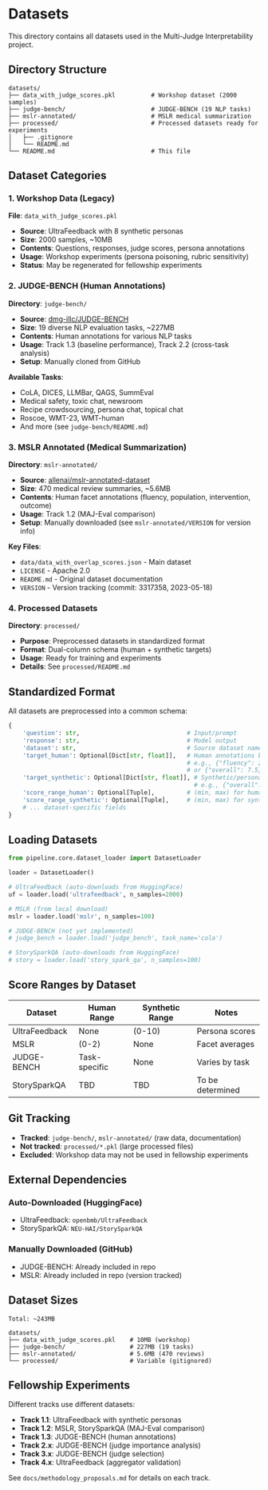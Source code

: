 # Datasets

This directory contains all datasets used in the Multi-Judge Interpretability project.

## Directory Structure

```
datasets/
├── data_with_judge_scores.pkl          # Workshop dataset (2000 samples)
├── judge-bench/                        # JUDGE-BENCH (19 NLP tasks)
├── mslr-annotated/                     # MSLR medical summarization
├── processed/                          # Processed datasets ready for experiments
│   ├── .gitignore
│   └── README.md
└── README.md                           # This file
```

## Dataset Categories

### 1. Workshop Data (Legacy)
**File**: `data_with_judge_scores.pkl`
- **Source**: UltraFeedback with 8 synthetic personas
- **Size**: 2000 samples, ~10MB
- **Contents**: Questions, responses, judge scores, persona annotations
- **Usage**: Workshop experiments (persona poisoning, rubric sensitivity)
- **Status**: May be regenerated for fellowship experiments

### 2. JUDGE-BENCH (Human Annotations)
**Directory**: `judge-bench/`
- **Source**: [dmg-illc/JUDGE-BENCH](https://github.com/dmg-illc/JUDGE-BENCH)
- **Size**: 19 diverse NLP evaluation tasks, ~227MB
- **Contents**: Human annotations for various NLP tasks
- **Usage**: Track 1.3 (baseline performance), Track 2.2 (cross-task analysis)
- **Setup**: Manually cloned from GitHub

**Available Tasks**:
- CoLA, DICES, LLMBar, QAGS, SummEval
- Medical safety, toxic chat, newsroom
- Recipe crowdsourcing, persona chat, topical chat
- Roscoe, WMT-23, WMT-human
- And more (see `judge-bench/README.md`)

### 3. MSLR Annotated (Medical Summarization)
**Directory**: `mslr-annotated/`
- **Source**: [allenai/mslr-annotated-dataset](https://github.com/allenai/mslr-annotated-dataset)
- **Size**: 470 medical review summaries, ~5.6MB
- **Contents**: Human facet annotations (fluency, population, intervention, outcome)
- **Usage**: Track 1.2 (MAJ-Eval comparison)
- **Setup**: Manually downloaded (see `mslr-annotated/VERSION` for version info)

**Key Files**:
- `data/data_with_overlap_scores.json` - Main dataset
- `LICENSE` - Apache 2.0
- `README.md` - Original dataset documentation
- `VERSION` - Version tracking (commit: 3317358, 2023-05-18)

### 4. Processed Datasets
**Directory**: `processed/`
- **Purpose**: Preprocessed datasets in standardized format
- **Format**: Dual-column schema (human + synthetic targets)
- **Usage**: Ready for training and experiments
- **Details**: See `processed/README.md`

## Standardized Format

All datasets are preprocessed into a common schema:

```python
{
    'question': str,                              # Input/prompt
    'response': str,                              # Model output
    'dataset': str,                               # Source dataset name
    'target_human': Optional[Dict[str, float]],   # Human annotations by dimension
                                                  # e.g., {"fluency": 2.0, "population": 1.5}
                                                  # or {"overall": 7.5} for single dimension
    'target_synthetic': Optional[Dict[str, float]], # Synthetic/persona scores by dimension
                                                    # e.g., {"overall": 7.5}
    'score_range_human': Optional[Tuple],         # (min, max) for human scores
    'score_range_synthetic': Optional[Tuple],     # (min, max) for synthetic scores
    # ... dataset-specific fields
}
```

## Loading Datasets

```python
from pipeline.core.dataset_loader import DatasetLoader

loader = DatasetLoader()

# UltraFeedback (auto-downloads from HuggingFace)
uf = loader.load('ultrafeedback', n_samples=2000)

# MSLR (from local download)
mslr = loader.load('mslr', n_samples=100)

# JUDGE-BENCH (not yet implemented)
# judge_bench = loader.load('judge_bench', task_name='cola')

# StorySparkQA (auto-downloads from HuggingFace)
# story = loader.load('story_spark_qa', n_samples=100)
```

## Score Ranges by Dataset

| Dataset | Human Range | Synthetic Range | Notes |
|---------|-------------|-----------------|-------|
| UltraFeedback | None | (0-10) | Persona scores |
| MSLR | (0-2) | None | Facet averages |
| JUDGE-BENCH | Task-specific | None | Varies by task |
| StorySparkQA | TBD | TBD | To be determined |

## Git Tracking

- **Tracked**: `judge-bench/`, `mslr-annotated/` (raw data, documentation)
- **Not tracked**: `processed/*.pkl` (large processed files)
- **Excluded**: Workshop data may not be used in fellowship experiments

## External Dependencies

### Auto-Downloaded (HuggingFace)
- UltraFeedback: `openbmb/UltraFeedback`
- StorySparkQA: `NEU-HAI/StorySparkQA`

### Manually Downloaded (GitHub)
- JUDGE-BENCH: Already included in repo
- MSLR: Already included in repo (version tracked)

## Dataset Sizes

```
Total: ~243MB

datasets/
├── data_with_judge_scores.pkl    # 10MB (workshop)
├── judge-bench/                  # 227MB (19 tasks)
├── mslr-annotated/               # 5.6MB (470 reviews)
└── processed/                    # Variable (gitignored)
```

## Fellowship Experiments

Different tracks use different datasets:

- **Track 1.1**: UltraFeedback with synthetic personas
- **Track 1.2**: MSLR, StorySparkQA (MAJ-Eval comparison)
- **Track 1.3**: JUDGE-BENCH (human annotations)
- **Track 2.x**: JUDGE-BENCH (judge importance analysis)
- **Track 3.x**: JUDGE-BENCH (judge selection)
- **Track 4.x**: UltraFeedback (aggregator validation)

See `docs/methodology_proposals.md` for details on each track.
